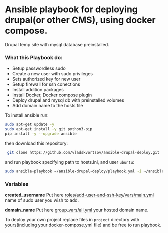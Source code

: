 # Ansible playbook for deploying drupal(or other CMS), using docker compose.

Drupal temp site with mysql database preinstalled.



### What this Playbook do:

- Setup passwordless sudo
- Create a new user with sudo privileges
- Sets authorized key for new user
- Setup firewall for ssh conections
- Install addition packages
- Install Docker, Docker compose plugin
- Deploy drupal and mysql db with preinstalled volumes
- Add domain name to the hosts file

To install ansible run:

```sh
sudo apt-get update -y
sudo apt-get install -y git python3-pip
pip install -y --upgrade ansible
```

then download this repository:

```sh
 git clone https://github.com/vladskvortsov/ansible-drupal-deploy.git
```

and run playbook specifying path to hosts.ini, and user `ubuntu`:

```sh
sudo ansible-playbook ~/ansible-drupal-deploy/playbook.yml -i ~/ansible-drupal-deploy/hosts.ini -u ubuntu
```

### Variables

**created_username**
Put here [roles/add-user-and-ssh-key/vars/main.yml][user-var] name of sudo user you wish to add.

**domain_name**
Put here [group_vars/all.yml][domain-var] your hosted domain name.




To deploy your own project replace files in `project` directory with yours(including your docker-compose.yml file) and be free to run playbook.




[user-var]:<https://github.com/vladskvortsov/ansible-drupal-deploy/blob/master/roles/add-user-and-ssh-key/vars/main.yml>
[domain-var]: <https://github.com/vladskvortsov/ansible-drupal-deploy/blob/master/group_vars/all.yml>
